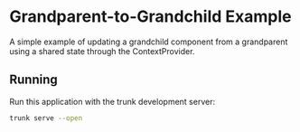 # Grandparent-to-Grandchild Example

A simple example of updating a grandchild component from a grandparent using a shared state through the ContextProvider.

## Running

Run this application with the trunk development server:

```bash
trunk serve --open
```